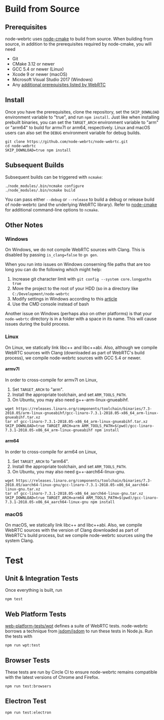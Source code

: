 # Build from Source

## Prerequisites

node-webrtc uses [node-cmake](https://github.com/cjntaylor/node-cmake) to build
from source. When building from source, in addition to the prerequisites
required by node-cmake, you will need

* Git
* CMake 3.12 or newer
* GCC 5.4 or newer (Linux)
* Xcode 9 or newer (macOS)
* Microsoft Visual Studio 2017 (Windows)
* Any [additional prerequisites listed by WebRTC](https://webrtc.org/native-code/development/prerequisite-sw)

## Install

Once you have the prerequisites, clone the repository, set the `SKIP_DOWNLOAD`
environment variable to "true", and run `npm install`. Just like when
installing prebuilt binaries, you can set the `TARGET_ARCH` environment
variable to "arm" or "arm64" to build for armv7l or arm64, respectively. Linux
and macOS users can also set the `DEBUG` environment variable for debug builds.

```
git clone https://github.com/node-webrtc/node-webrtc.git
cd node-webrtc
SKIP_DOWNLOAD=true npm install
```
## Subsequent Builds

Subsequent builds can be triggered with `ncmake`:

```
./node_modules/.bin/ncmake configure
./node_modules/.bin/ncmake build
```

You can pass either `--debug` or `--release` to build a debug or release build
of node-webrtc (and the underlying WebRTC library). Refer to
[node-cmake](https://github.com/cjntaylor/node-cmake) for additional
command-line options to `ncmake`.

## Other Notes
### Windows

On Windows, we do not compile WebRTC sources with Clang. This is disabled by
passing `is_clang=false` to `gn gen`.

When you run into issues on Windows conserning file paths that are too long you can do the following which might help:
1. Increase git character limit with `git config --system core.longpaths true` 
2. Move the project to the root of your HDD (so in a directory like `C:/Development/node-webrtc`
3. Modify settings in Windows according to this [article](https://www.howtogeek.com/266621/how-to-make-windows-10-accept-file-paths-over-260-characters/)
4. Use the CMD console instead of bash

Another issue on Windows (perhaps also on other platforms) is that your `node-webrtc` directory is in a folder with a space in its name. This will cause issues during the build process.

### Linux

On Linux, we statically link libc++ and libc++abi. Also, although we compile
WebRTC sources with Clang (downloaded as part of WebRTC's build process), we
compile node-webrtc sources with GCC 5.4 or newer.

#### armv7l

In order to cross-compile for armv7l on Linux,

1. Set `TARGET_ARCH` to "arm".
2. Install the appropriate toolchain, and set `ARM_TOOLS_PATH`.
3. On Ubuntu, you may also need g++-arm-linux-gnueabihf.

```
wget https://releases.linaro.org/components/toolchain/binaries/7.3-2018.05/arm-linux-gnueabihf/gcc-linaro-7.3.1-2018.05-x86_64_arm-linux-gnueabihf.tar.xz
tar xf gcc-linaro-7.3.1-2018.05-x86_64_arm-linux-gnueabihf.tar.xz
SKIP_DOWNLOAD=true TARGET_ARCH=arm ARM_TOOLS_PATH=$(pwd)/gcc-linaro-7.3.1-2018.05-x86_64_arm-linux-gnueabihf npm install
```

#### arm64

In order to cross-compile for arm64 on Linux,

1. Set `TARGET_ARCH` to "arm64".
2. Install the appropriate toolchain, and set `ARM_TOOLS_PATH`.
3. On Ubuntu, you may also need g++-aarch64-linux-gnu.

```
wget https://releases.linaro.org/components/toolchain/binaries/7.3-2018.05/aarch64-linux-gnu/gcc-linaro-7.3.1-2018.05-x86_64_aarch64-linux-gnu.tar.xz
tar xf gcc-linaro-7.3.1-2018.05-x86_64_aarch64-linux-gnu.tar.xz
SKIP_DOWNLOAD=true TARGET_ARCH=arm64 ARM_TOOLS_PATH=$(pwd)/gcc-linaro-7.3.1-2018.05-x86_64_aarch64-linux-gnu npm install
```

### macOS

On macOS, we statically link libc++ and libc++abi. Also, we compile WebRTC
sources with the version of Clang downloaded as part of WebRTC's build process,
but we compile node-webrtc sources using the system Clang.

# Test

## Unit & Integration Tests

Once everything is built, run

```
npm test
```

## Web Platform Tests

[web-platform-tests/wpt](https://github.com/web-platform-tests/wpt) defines a suite of WebRTC tests. node-webrtc borrows a technique from [jsdom/jsdom](https://github.com/jsdom/jsdom) to run these tests in Node.js. Run the tests with

```
npm run wpt:test
```

## Browser Tests

These tests are run by Circle CI to ensure node-webrtc remains compatible with
the latest versions of Chrome and Firefox.

```
npm run test:browsers
```

## Electron Test

```
npm run test:electron
```
